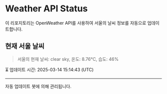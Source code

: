 
# Weather API Status

이 리포지토리는 OpenWeather API를 사용하여 서울의 날씨 정보를 자동으로 업데이트합니다.

## 현재 서울 날씨
> 서울의 현재 날씨: clear sky, 온도: 8.76°C, 습도: 46%

⏳ 업데이트 시간: 2025-03-14 15:14:43 (UTC)

---
자동 업데이트 봇에 의해 관리됩니다.
